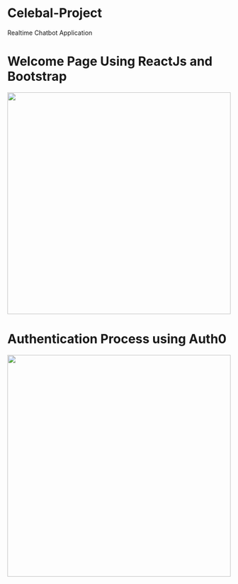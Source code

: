 # Celebal-Project
 Realtime Chatbot Application

# Welcome Page Using ReactJs and Bootstrap

<image src="images/welcome page.png" width="100%" height="500" float="center" />

# Authentication Process using Auth0 

<image src="images/login-signup.png" width="100%" height="500" float="center" />
